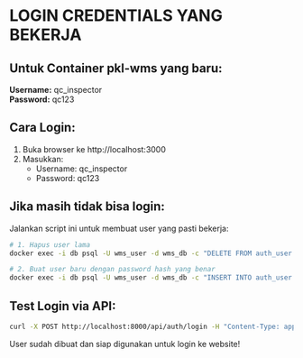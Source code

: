 # LOGIN CREDENTIALS YANG BEKERJA

## Untuk Container pkl-wms yang baru:

**Username:** qc_inspector  
**Password:** qc123

## Cara Login:
1. Buka browser ke http://localhost:3000
2. Masukkan:
   - Username: qc_inspector
   - Password: qc123

## Jika masih tidak bisa login:
Jalankan script ini untuk membuat user yang pasti bekerja:

```bash
# 1. Hapus user lama
docker exec -i db psql -U wms_user -d wms_db -c "DELETE FROM auth_user WHERE username = 'qc_inspector';"

# 2. Buat user baru dengan password hash yang benar
docker exec -i db psql -U wms_user -d wms_db -c "INSERT INTO auth_user (username, email, password, first_name, last_name, roles, is_staff, is_superuser, is_active, date_joined) VALUES ('qc_inspector', 'qc@wms.com', '$2a$10$EixZaYVK1fsbw1ZfbX3OXePaWxn96p36WQoeG6Lruj3vjPJSMJTOy', 'QC', 'Inspector', 'qc', false, false, true, NOW());"
```

## Test Login via API:
```bash
curl -X POST http://localhost:8000/api/auth/login -H "Content-Type: application/json" -d "{\"username\":\"qc_inspector\",\"password\":\"qc123\"}"
```

User sudah dibuat dan siap digunakan untuk login ke website!